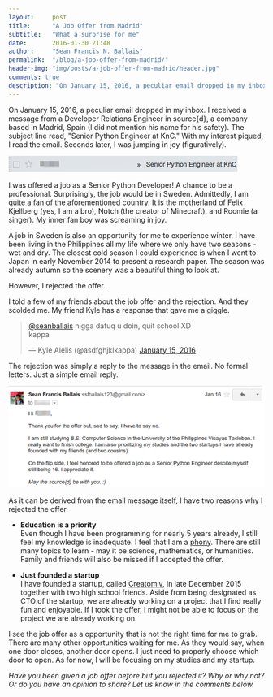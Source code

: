 ```yaml
---
layout:     post
title:      "A Job Offer from Madrid"
subtitle:   "What a surprise for me"
date:       2016-01-30 21:48
author:     "Sean Francis N. Ballais"
permalink:  "/blog/a-job-offer-from-madrid/"
header-img: "img/posts/a-job-offer-from-madrid/header.jpg"
comments: true
description: "On January 15, 2016, a peculiar email dropped in my inbox. I received a message from a Developer Relations Engineer in source{d}, a company based in Madrid, Spain (I did not mention his name for his safety)."
---
```


On January 15, 2016, a peculiar email dropped in my inbox. I received a message from a Developer Relations Engineer in source{d}, a company based in Madrid, Spain (I did not mention his name for his safety). The subject line read, "Senior Python Engineer at KnC." With my interest piqued, I read the email. Seconds later, I was jumping in joy (figuratively).

![The email of the offer](/static/img/posts/a-job-offer-from-madrid/email.png)

I was offered a job as a Senior Python Developer! A chance to be a professional. Surprisingly, the job would be in Sweden. Admittedly, I am quite a fan of the aforementioned country. It is the motherland of Felix Kjellberg (yes, I am a bro), Notch (the creator of Minecraft), and Roomie (a singer). My inner fan boy was screaming in joy.

A job in Sweden is also an opportunity for me to experience winter. I have been living in the Philippines all my life where we only have two seasons - wet and dry. The closest cold season I could experience is when I went to Japan in early November 2014 to present a research paper. The season was already autumn so the scenery was a beautiful thing to look at.

However, I rejected the offer.

I told a few of my friends about the job offer and the rejection. And they scolded me. My friend Kyle has a response that gave me a giggle.

<blockquote class="twitter-tweet tw-align-center" data-conversation="none" lang="en"><p lang="tl" dir="ltr"><a href="https://twitter.com/seanballais">@seanballais</a> nigga dafuq u doin, quit school XD<br>kappa</p>&mdash; Kyle Alelis (@asdfghjklkappa) <a href="https://twitter.com/asdfghjklkappa/status/687992690646974469">January 15, 2016</a></blockquote>
<script async src="//platform.twitter.com/widgets.js" charset="utf-8"></script>

The rejection was simply a reply to the message in the email. No formal letters. Just a simple email reply.

![The rejection](/static/img/posts/a-job-offer-from-madrid/email-reply.png)

As it can be derived from the email message itself, I have two reasons why I rejected the offer.

* **Education is a priority**    
Even though I have been programming for nearly 5 years already, I still feel my knowledge is inadequate. I feel that I am a [phony](http://www.hanselman.com/blog/ImAPhonyAreYou.aspx). There are still many topics to learn - may it be science, mathematics, or humanities. Family and friends will also be missed if I accepted the offer.

* **Just founded a startup**    
I have founded a startup, called [Creatomiv](https://www.facebook.com/CreatomivStudios/), in late December 2015 together with two high school friends. Aside from being designated as CTO of the startup, we are already working on a project that I find really fun and enjoyable. If I took the offer, I might not be able to focus on the project we are already working on.

I see the job offer as a opportunity that is not the right time for me to grab. There are many other opportunities waiting for me. As they would say, when one door closes, another door opens. I just need to properly choose which door to open. As for now, I will be focusing on my studies and my startup.

*Have you been given a job offer before but you rejected it? Why or why not? Or do you have an opinion to share? Let us know in the comments below.*
